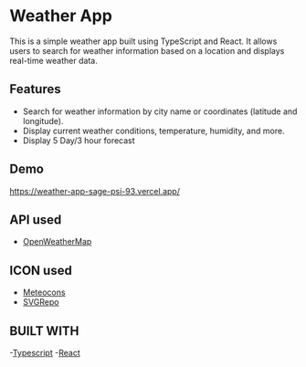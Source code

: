 # Weather App

This is a simple weather app built using TypeScript and React. It allows users to search for weather information based on a location and displays real-time weather data.

## Features

- Search for weather information by city name or coordinates (latitude and longitude).
- Display current weather conditions, temperature, humidity, and more.
- Display 5 Day/3 hour forecast

## Demo

https://weather-app-sage-psi-93.vercel.app/

## API used

- [OpenWeatherMap](https://openweathermap.org/)

## ICON used
- [Meteocons](https://github.com/basmilius/weather-icons)
- [SVGRepo](https://github.com/basmilius/weather-icons)

## BUILT WITH
-[Typescript](https://www.typescriptlang.org/)
-[React](https://react.dev/)
